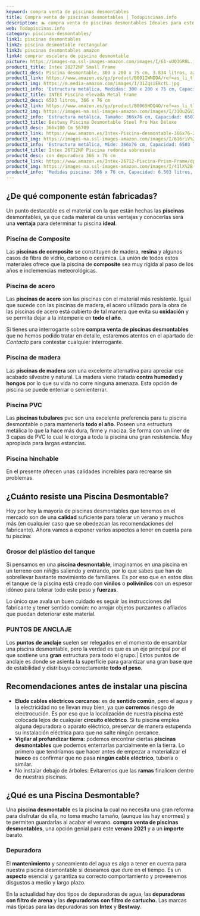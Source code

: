 ```yaml
---
keyword: compra venta de piscinas desmontables
title: Compra venta de piscinas desmontables | Todopiscinas.info
description: 🏊 compra venta de piscinas desmontables Ideales para este verano 2021. Aquí puedes comprar compra venta de piscinas desmontables y comparar con otras similares. No dejes escapar compra venta de piscinas desmontables a un precio realmente tentador.
web: Todopiscinas.info
category: piscinas-desmontables/
link1: piscinas desmontables
link2: piscina desmontable rectangular
link3: piscinas desmontables amazon
link4: comprar escalera de piscina desmontable
picture: https://images-na.ssl-images-amazon.com/images/I/61-uUQ3GR8L.jpg
product1_title: Intex 28272NP Small Frame
product1_desc: Piscina desmontable, 300 x 200 x 75 cm, 3.834 litros, azul
product1_link: https://www.amazon.es/gp/product/B001IWNDDA/ref=as_li_tl?ie=UTF8&camp=3638&creative=24630&creativeASIN=B001IWNDDA&linkCode=as2&tag=todopiscinas0e-21&linkId=25b9d647487c889cb6ef56ed63f50ca1
product1_img: https://m.media-amazon.com/images/I/31ZqsiEkctL.jpg
product1_info: 'Estructura metálica, Medidas: 300 x 200 x 75 cm, Capacidad: 3.834 litros, Para 6 personas (+ 6 años), Fácil montaje, Forma rectangular'
product2_title: INTEX Piscina elevada Metal Frame
product2_desc: 6503 litros, 366 x 76 cm
product2_link: https://www.amazon.es/gp/product/B0065HDQ4O/ref=as_li_tl?ie=UTF8&camp=3638&creative=24630&creativeASIN=B0065HDQ4O&linkCode=as2&tag=todopiscinas0e-21&linkId=ed2430e3ba564d3527ee103df33ed7b3
product2_img: https://images-na.ssl-images-amazon.com/images/I/31Ou2GV2SAL.jpg
product2_info: 'Estructura metálica, Tamaño: 366x76 cm, Capacidad: 6503 litros, Forma circular, De 4 a 7 personas (+6 años)'
product3_title: Bestway Piscina Desmontable Steel Pro Max Deluxe
product3_desc: 366x100 Cm 56709
product3_link: https://www.amazon.es/Intex-Piscina-desmontable-366x76-28210NP/dp/B0065HDQ4O?__mk_es_ES=%C3%85M%C3%85%C5%BD%C3%95%C3%91&crid=25UQGV9HG2INI&dchild=1&keywords=piscinas+desmontables&qid=1615854176&sprefix=piscinas+dem%2Caps%2C201&sr=8-5&linkCode=ll1&tag=todopiscinas0e-21&linkId=34f200977c6cbaab1f3f4d9ac0e64755&language=es_ES&ref_=as_li_ss_tl
product3_img: https://images-na.ssl-images-amazon.com/images/I/616riV%2BiY3L.jpg
product3_info: 'Estructura metálica, Mide: 366x76 cm, Capacidad: 6503 litros, De 4 a 7 personas mayores de 6 años, Forma circular, Tecnología Super-Tough'
product4_title: Intex 26712NP Piscina redonda sobresuelo
product4_desc: con depuradora 366 x 76 cm
product4_link: https://www.amazon.es/Intex-26712-Piscina-Prism-Frame/dp/B07FB823GL?__mk_es_ES=%C3%85M%C3%85%C5%BD%C3%95%C3%91&dchild=1&keywords=piscinas+desmontables+con+depuradora&qid=1615936418&sr=8-5&linkCode=ll1&tag=todopiscinas0e-21&linkId=d98699de7830cd471766fa1daa36de34&language=es_ES&ref_=as_li_ss_tl
product4_img: https://images-na.ssl-images-amazon.com/images/I/41lX%2B-YpibL.jpg
product4_info: 'Medidas piscina: 366 x 76 cm, Capacidad: 6.503 litros, Incluye depuradora de cartucha A, Lona resistente triple capa'
---
```




## ¿De qué componente están fabricadas?

Un punto destacable es el material con la que están hechas las **piscinas** desmontables, ya que cada material da unas ventajas y conocerlas  será una **ventaja** para determinar tu piscina **ideal**.


### Piscina de Composite

Las **piscinas de composite** se constituyen de madera, **resina** y algunos casos de fibra de vidrio, carbono o cerámica. La unión de todos estos materiales ofrece que la piscina de **composite** sea muy rígida al paso de los años e inclemencias meteorológicas.


### Piscina de acero

Las **piscinas de acero** son las piscinas con el material más resistente. Igual que sucede con las piscinas de madera, el acero utilizado para la obra de las piscinas de acero está cubierto de tal manera que evita su **oxidación** y se permita dejar a la intemperie en **todo el año**.

Si tienes una interrogante sobre **compra venta de piscinas desmontables** que no hemos podido tratar en detalle, estaremos atentos en el apartado de _Contacto_ para contestar cualquier interrogante.


### Piscina de madera

Las **piscinas de madera** son una excelente alternativa para apreciar ese acabado silvestre y natural. La madera viene tratada **contra humedad y hongos** por lo que su vida no corre ninguna amenaza. Esta opción de piscina se puede enterrar o semienterrar.


### Piscina  PVC

Las **piscinas tubulares** pvc son una excelente preferencia para tu piscina desmontable o para mantenerla **todo el año**. Poseen una estructura metálica lo que la hace más dura, firme y maciza. Se forma con un liner de 3 capas de PVC lo cual le otorga a toda la piscina una gran resistencia. Muy apropiada para largas estancias.


### Piscina hinchable

 En el presente ofrecen unas calidades increíbles para recrearse sin problemas.


## ¿Cuánto resiste una Piscina Desmontable?

Hoy por hoy la mayoría de piscinas desmontables que tenemos en el mercado son de una **calidad** suficiente para tolerar un verano y muchos más (en cualquier caso que se obedezcan las recomendaciones del fabricante). Ahora vamos a exponer varios aspectos a tener en cuenta para tu piscina:


### Grosor del plástico del tanque

Si pensamos en una **piscina desmontable**, imaginamos en una piscina en un terreno con niñ@s saliendo y entrando, por lo que sabes que han de sobrellevar bastante movimiento de familiares. Es por eso que en estos días el tanque de la piscina está creado con **vinilos** o **polivinilos** con un espesor idóneo para tolerar todo este peso y **fuerzas**.

Lo único que avala un	 buen cuidado es seguir las instrucciones del fabricante y tener sentido común: no arrojar objetos punzantes o afilados que puedan deteriorar este material.


### PUNTOS DE ANCLAJE

Los **puntos de anclaje** suelen ser relegados en el momento de ensamblar una piscina desmontable, pero la verdad es que es un eje principal por el que sostiene una **gran** estructura para todo el grupo.| Estos puntos de anclaje es donde se asienta la superficie para garantizar una gran base que de estabilidad y distribuya correctamente **todo el peso**.

<external-banner></external-banner>



## Recomendaciones antes de instalar una piscina



*   **Elude cables eléctricos cercanos**: es de **sentido común**, pero el agua y la electricidad no se llevan muy bien, ya que **corremos** riesgo de electrocución. Es por eso que la localización de nuestra piscina esté colocada lejos de cualquier **circuito eléctrico**. Si tu piscina emplea alguna depuradora o aparato eléctrico, preservar de manera estupenda su instalación eléctrica para que no salte ningún percance.
*   **Vigilar al profundizar tierra:** podemos encontrar ciertas **piscinas desmontables** que podemos enterrarlas parcialmente en la tierra. Lo primero  que tendríamos que hacer antes de empezar a materializar el **hueco** es confirmar que no pasa **ningún cable eléctrico**, tubería o similar.
*   No instalar debajo de árboles: Evitaremos que las **ramas** finalicen dentro de nuestras piscinas.
## ¿Qué es una Piscina Desmontable?

Una **piscina desmontable** es la piscina la cual no necesita una gran reforma para disfrutar de ella, no toma mucho tamaño, (aunque las hay enormes) y te permiten guardarlas al acabar el verano.  **compra venta de piscinas desmontables**, una opción genial para este **verano 2021** y a un **importe** barato.


### Depuradora

El **mantenimiento** y saneamiento del agua es algo a tener en cuenta para nuestra piscina desmontable si deseamos que dure en el tiempo. Es un **aspecto** esencial y garantiza su correcto comportamiento y proveeremos disgustos a medio y largo plazo.

En la actualidad hay dos tipos de depuradoras de agua, las **depuradoras con filtro de arena** y  las **depuradoras** **con filtro de cartucho.** Las marcas más típicas para las depuradoras son **Intex** y **Bestway**.

<brand-panel :title=product1_title :desc=product1_desc :img=product1_img :link=product1_link></brand-panel>

<stats-list :link1=link1 :link2=link2 :link3=link3 :link4=link4 :category=category></stats-list>